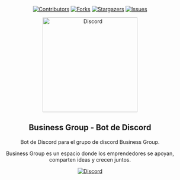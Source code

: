 <a name="readme-top"></a>

<div align="center">

[![Contributors][contributors-shield]][contributors-url]
[![Forks][forks-shield]][forks-url]
[![Stargazers][stars-shield]][stars-url]
[![Issues][issues-shield]][issues-url]

<a href="https://discord.gg/uWctBNdjZH">
  <img src="https://cdn.discordapp.com/icons/1353478958037074010/aaefa2d705cc2a72c2bee5c7eb3ef2e2.webp?size=256" alt="Discord" height="256">
</a>

## Business Group - Bot de Discord

Bot de Discord para el grupo de discord Business Group.

Business Group es un espacio donde los emprendedores se apoyan, comparten ideas y crecen juntos.

[![Discord][discord-badge]](https://discord.gg/uWctBNdjZH)
</div>

[contributors-url]: https://github.com/ouariachi/business-discord-bot/graphs/contributors
[contributors-shield]: https://img.shields.io/github/contributors/ouariachi/business-discord-bot.svg?style=for-the-badge
[forks-shield]: https://img.shields.io/github/forks/ouariachi/business-discord-bot.svg?style=for-the-badge
[forks-url]: https://github.com/ouariachi/business-discord-bot/network/members
[stars-shield]: https://img.shields.io/github/stars/ouariachi/business-discord-bot.svg?style=for-the-badge
[stars-url]: https://github.com/ouariachi/business-discord-bot/stargazers
[issues-shield]: https://img.shields.io/github/issues/ouariachi/business-discord-bot.svg?style=for-the-badge
[issues-url]: https://github.com/ouariachi/business-discord-bot/issues
[discord-badge]: https://dcbadge.limes.pink/api/server/https://discord.gg/uWctBNdjZH